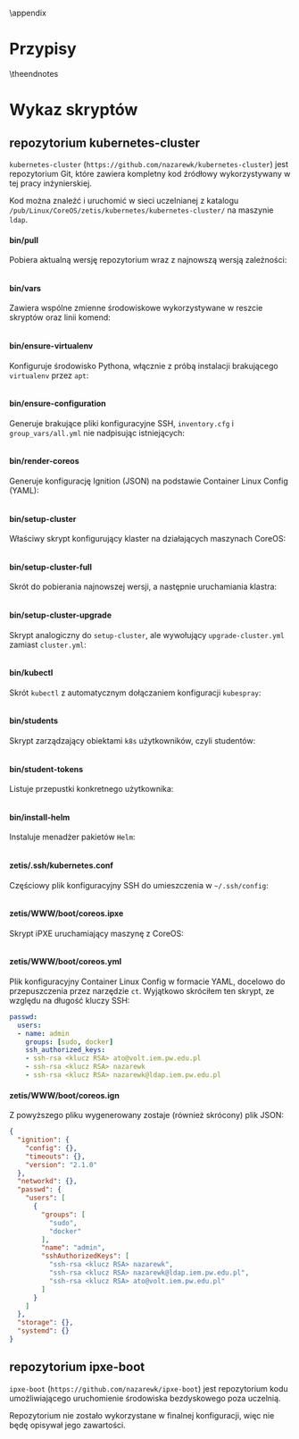 \appendix

# Przypisy
\theendnotes

# Wykaz skryptów

## repozytorium kubernetes-cluster

`kubernetes-cluster` (`https://github.com/nazarewk/kubernetes-cluster`)
jest repozytorium Git, które zawiera kompletny kod źródłowy wykorzystywany w tej
pracy inżynierskiej.

Kod można znaleźć i uruchomić w sieci uczelnianej z katalogu
`/pub/Linux/CoreOS/zetis/kubernetes/kubernetes-cluster/` na maszynie `ldap`.

#### bin/pull
Pobiera aktualną wersję repozytorium wraz z najnowszą wersją
zależności:

```{.bash include=kubernetes-cluster/bin/pull}
```

#### bin/vars
Zawiera wspólne zmienne środowiskowe wykorzystywane w reszcie
skryptów oraz linii komend:

```{.bash include=kubernetes-cluster/bin/vars}
```


#### bin/ensure-virtualenv

Konfiguruje środowisko Pythona, włącznie z próbą
instalacji brakującego `virtualenv` przez `apt`:

```{.bash include=kubernetes-cluster/bin/ensure-virtualenv}
```


#### bin/ensure-configuration
Generuje brakujące pliki konfiguracyjne SSH, 
`inventory.cfg` i `group_vars/all.yml` nie nadpisując istniejących:

```{.bash include=kubernetes-cluster/bin/ensure-configuration}
```


#### bin/render-coreos
Generuje konfigurację Ignition (JSON) na podstawie 
Container Linux Config (YAML):

```{.bash include=kubernetes-cluster/bin/render-coreos}
```


#### bin/setup-cluster
Właściwy skrypt konfigurujący klaster na działających
maszynach CoreOS:
```{.bash include=kubernetes-cluster/bin/setup-cluster}
```

#### bin/setup-cluster-full
Skrót do pobierania najnowszej wersji, a następnie
uruchamiania klastra:
```{.bash include=kubernetes-cluster/bin/setup-cluster-full}
```


#### bin/setup-cluster-upgrade
Skrypt analogiczny do `setup-cluster`, ale 
wywołujący `upgrade-cluster.yml` zamiast `cluster.yml`:

```{.bash include=kubernetes-cluster/bin/setup-cluster-upgrade}
```

#### bin/kubectl
Skrót `kubectl` z automatycznym dołączaniem konfiguracji
`kubespray`:

```{.bash include=kubernetes-cluster/bin/kubectl}
```


#### bin/students
Skrypt zarządzający obiektami `k8s` użytkowników, 
czyli studentów:

```{.bash include=kubernetes-cluster/bin/students}
```


#### bin/student-tokens
Listuje przepustki konkretnego użytkownika:

```{.bash include=kubernetes-cluster/bin/student-tokens}
```


#### bin/install-helm
Instaluje menadżer pakietów `Helm`:

```{.bash include=kubernetes-cluster/bin/install-helm}
```

#### zetis/.ssh/kubernetes.conf
Częściowy plik konfiguracyjny SSH do umieszczenia w `~/.ssh/config`:

```{.bash include=kubernetes-cluster/zetis/.ssh/kubernetes.conf}
```


#### zetis/WWW/boot/coreos.ipxe
Skrypt iPXE uruchamiający maszynę z CoreOS:

```{.bash include=kubernetes-cluster/zetis/WWW/boot/coreos.ipxe}
```


#### zetis/WWW/boot/coreos.yml
Plik konfiguracyjny Container Linux Config w formacie YAML,
docelowo do przepuszczenia przez narzędzie `ct`. Wyjątkowo skróciłem ten skrypt,
ze względu na długość kluczy SSH:

```yaml
passwd:
  users:
  - name: admin
    groups: [sudo, docker]
    ssh_authorized_keys:
    - ssh-rsa <klucz RSA> ato@volt.iem.pw.edu.pl
    - ssh-rsa <klucz RSA> nazarewk
    - ssh-rsa <klucz RSA> nazarewk@ldap.iem.pw.edu.pl

```

#### zetis/WWW/boot/coreos.ign
Z powyższego pliku wygenerowany zostaje (również skrócony) plik JSON:
```json
{
  "ignition": {
    "config": {},
    "timeouts": {},
    "version": "2.1.0"
  },
  "networkd": {},
  "passwd": {
    "users": [
      {
        "groups": [
          "sudo",
          "docker"
        ],
        "name": "admin",
        "sshAuthorizedKeys": [
          "ssh-rsa <klucz RSA> nazarewk",
          "ssh-rsa <klucz RSA> nazarewk@ldap.iem.pw.edu.pl",
          "ssh-rsa <klucz RSA> ato@volt.iem.pw.edu.pl"
        ]
      }
    ]
  },
  "storage": {},
  "systemd": {}
}
```

## repozytorium ipxe-boot
`ipxe-boot` (`https://github.com/nazarewk/ipxe-boot`) jest repozytorium kodu
umożliwiającego uruchomienie środowiska bezdyskowego poza uczelnią.

Repozytorium nie zostało wykorzystane w finalnej konfiguracji, więc nie będę
opisywał jego zawartości.
